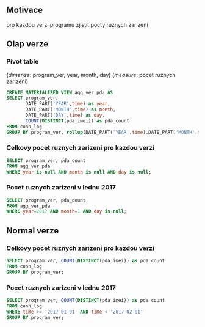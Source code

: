 ## Motivace 
pro kazdou verzi programu zjistit pocty ruznych zarizeni

## Olap verze

### Pivot table

(*dimenze*: program_ver, year, month, day) (*measure*: pocet ruznych zarizeni)

```sql
CREATE MATERIALIZED VIEW agg_ver_pda AS 
SELECT program_ver,
       DATE_PART('YEAR',time) as year,
       DATE_PART('MONTH',time) as month,
       DATE_PART('DAY',time) as day,
       COUNT(DISTINCT(pda_imei)) as pda_count
FROM conn_log
GROUP BY program_ver, rollup(DATE_PART('YEAR',time),DATE_PART('MONTH',time),DATE_PART('DAY',time));
```

### Celkovy pocet ruznych zarizeni pro kazdou verzi

```sql
SELECT program_ver, pda_count 
FROM agg_ver_pda 
WHERE year is null AND month is null AND day is null;
```

### Pocet ruznych zarizeni v lednu 2017

```sql
SELECT program_ver, pda_count 
FROM agg_ver_pda 
WHERE year=2017 AND month=1 AND day is null;
```

## Normal verze

### Celkovy pocet ruznych zarizeni pro kazdou verzi

```sql
SELECT program_ver, COUNT(DISTINCT(pda_imei)) as pda_count                                                   
FROM conn_log
GROUP BY program_ver;
```

### Pocet ruznych zarizeni v lednu 2017

```sql
SELECT program_ver, COUNT(DISTINCT(pda_imei)) as pda_count                                                   
FROM conn_log 
WHERE time >= '2017-01-01' AND time < '2017-02-01'
GROUP BY program_ver;
```
